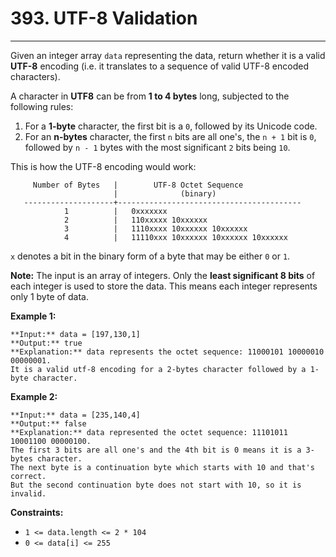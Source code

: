 # 393. UTF-8 Validation

---

Given an integer array `data` representing the data, return whether it is a valid **UTF-8** encoding (i.e. it translates to a sequence of valid UTF-8 encoded characters).

A character in **UTF8** can be from **1 to 4 bytes** long, subjected to the following rules:

  1. For a **1-byte** character, the first bit is a `0`, followed by its Unicode code.
  2. For an **n-bytes** character, the first `n` bits are all one's, the `n + 1` bit is `0`, followed by `n - 1` bytes with the most significant `2` bits being `10`.



This is how the UTF-8 encoding would work:
    
         Number of Bytes   |        UTF-8 Octet Sequence
                           |              (binary)
       --------------------+-----------------------------------------
                1          |   0xxxxxxx
                2          |   110xxxxx 10xxxxxx
                3          |   1110xxxx 10xxxxxx 10xxxxxx
                4          |   11110xxx 10xxxxxx 10xxxxxx 10xxxxxx

`x` denotes a bit in the binary form of a byte that may be either `0` or `1`.

**Note:** The input is an array of integers. Only the **least significant 8 bits** of each integer is used to store the data. This means each integer represents only 1 byte of data.

 

**Example 1:**
    
    **Input:** data = [197,130,1]
    **Output:** true
    **Explanation:** data represents the octet sequence: 11000101 10000010 00000001.
    It is a valid utf-8 encoding for a 2-bytes character followed by a 1-byte character.

**Example 2:**
    
    **Input:** data = [235,140,4]
    **Output:** false
    **Explanation:** data represented the octet sequence: 11101011 10001100 00000100.
    The first 3 bits are all one's and the 4th bit is 0 means it is a 3-bytes character.
    The next byte is a continuation byte which starts with 10 and that's correct.
    But the second continuation byte does not start with 10, so it is invalid.

 

**Constraints:**

  * `1 <= data.length <= 2 * 104`
  * `0 <= data[i] <= 255`


